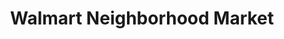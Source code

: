 ---
title: "Walmart Neighborhood Market"
url: /fruit-cove/walmart-neighborhood-market/
shop: Supermarkt
---